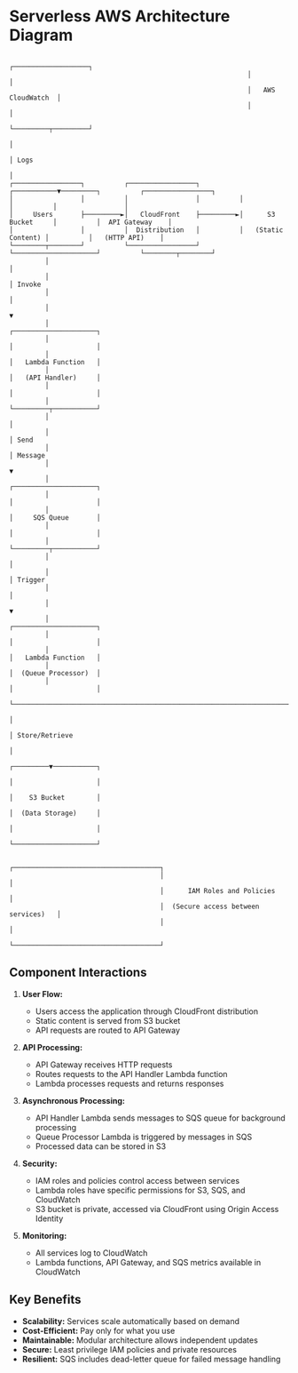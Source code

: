 # Serverless AWS Architecture Diagram

```
                                                            ┌───────────────────┐
                                                            │                   │
                                                            │   AWS CloudWatch  │
                                                            │                   │
                                                            └─────────┬─────────┘
                                                                      │
                                                                      │ Logs
                                                                      │
┌─────────────────┐          ┌─────────────────┐          ┌───────────▼─────────┐          ┌─────────────────┐
│                 │          │                 │          │                     │          │                 │
│     Users       ├─────────►│   CloudFront    ├─────────►│      S3 Bucket     │          │  API Gateway    │
│                 │          │  Distribution   │          │   (Static Content) │          │   (HTTP API)    │
└────────┬────────┘          └─────────────────┘          └─────────────────────┘          └────────┬────────┘
         │                                                                                          │
         │                                                                                          │ Invoke
         │                                                                                          │
         │                                                                                          ▼
         │                                                                             ┌─────────────────────┐
         │                                                                             │                     │
         │                                                                             │   Lambda Function   │
         │                                                                             │   (API Handler)     │
         │                                                                             │                     │
         │                                                                             └─────────┬───────────┘
         │                                                                                       │
         │                                                                                       │ Send
         │                                                                                       │ Message
         │                                                                                       ▼
         │                                                                             ┌─────────────────────┐
         │                                                                             │                     │
         │                                                                             │     SQS Queue       │
         │                                                                             │                     │
         │                                                                             └─────────┬───────────┘
         │                                                                                       │
         │                                                                                       │ Trigger
         │                                                                                       │
         │                                                                                       ▼
         │                                                                             ┌─────────────────────┐
         │                                                                             │                     │
         │                                                                             │   Lambda Function   │
         │                                                                             │  (Queue Processor)  │
         │                                                                             │                     │
         └────────────────────────────────────────────────────────────────────────────►└─────────┬───────────┘
                                                                                                 │
                                                                                                 │ Store/Retrieve
                                                                                                 │
                                                                                       ┌─────────▼───────────┐
                                                                                       │                     │
                                                                                       │    S3 Bucket        │
                                                                                       │  (Data Storage)     │
                                                                                       │                     │
                                                                                       └─────────────────────┘

                                      ┌─────────────────────────────────────┐
                                      │                                     │
                                      │      IAM Roles and Policies         │
                                      │  (Secure access between services)   │
                                      │                                     │
                                      └─────────────────────────────────────┘
```

## Component Interactions

1. **User Flow:**
   - Users access the application through CloudFront distribution
   - Static content is served from S3 bucket
   - API requests are routed to API Gateway

2. **API Processing:**
   - API Gateway receives HTTP requests
   - Routes requests to the API Handler Lambda function
   - Lambda processes requests and returns responses

3. **Asynchronous Processing:**
   - API Handler Lambda sends messages to SQS queue for background processing
   - Queue Processor Lambda is triggered by messages in SQS
   - Processed data can be stored in S3

4. **Security:**
   - IAM roles and policies control access between services
   - Lambda roles have specific permissions for S3, SQS, and CloudWatch
   - S3 bucket is private, accessed via CloudFront using Origin Access Identity

5. **Monitoring:**
   - All services log to CloudWatch
   - Lambda functions, API Gateway, and SQS metrics available in CloudWatch

## Key Benefits

- **Scalability:** Services scale automatically based on demand
- **Cost-Efficient:** Pay only for what you use
- **Maintainable:** Modular architecture allows independent updates
- **Secure:** Least privilege IAM policies and private resources
- **Resilient:** SQS includes dead-letter queue for failed message handling